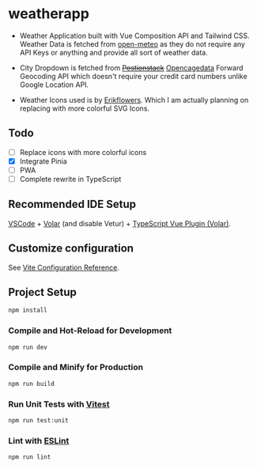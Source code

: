 # weatherapp

* Weather Application built with Vue Composition API and Tailwind CSS.
Weather Data is fetched from [open-meteo](https://open-meteo.com) as they do not require any API Keys or anything and provide all sort of weather data.
* City Dropdown is fetched from ~~[Postionstack](https://positionstack.com/documentation)~~ [Opencagedata](https://opencagedata.com) Forward Geocoding API which doesn't require your credit card numbers unlike Google Location API.

* Weather Icons used is by [Erikflowers](https://erikflowers.github.io/weather-icons/). Which I am actually planning on replacing with more colorful SVG Icons.

## Todo
- [ ] Replace icons with more colorful icons
- [x] Integrate Pinia
- [ ] PWA
- [ ] Complete rewrite in TypeScript

## Recommended IDE Setup

[VSCode](https://code.visualstudio.com/) + [Volar](https://marketplace.visualstudio.com/items?itemName=Vue.volar) (and disable Vetur) + [TypeScript Vue Plugin (Volar)](https://marketplace.visualstudio.com/items?itemName=Vue.vscode-typescript-vue-plugin).

## Customize configuration

See [Vite Configuration Reference](https://vitejs.dev/config/).

## Project Setup

```sh
npm install
```

### Compile and Hot-Reload for Development

```sh
npm run dev
```

### Compile and Minify for Production

```sh
npm run build
```

### Run Unit Tests with [Vitest](https://vitest.dev/)

```sh
npm run test:unit
```

### Lint with [ESLint](https://eslint.org/)

```sh
npm run lint
```
